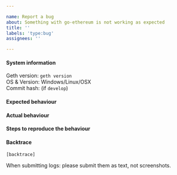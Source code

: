 ```yaml
---

name: Report a bug  
about: Something with go-ethereum is not working as expected  
title: ''  
labels: 'type:bug'  
assignees: ''  

---
```


#### System information

Geth version: `geth version`  
OS & Version: Windows/Linux/OSX  
Commit hash: (if `develop`)

#### Expected behaviour

#### Actual behaviour

#### Steps to reproduce the behaviour

#### Backtrace

````  
[backtrace]  
````

When submitting logs: please submit them as text, not screenshots.